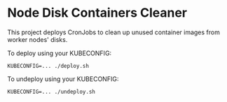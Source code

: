 # Node Disk Containers Cleaner

This project deploys CronJobs to clean up unused container images from worker nodes' disks.

To deploy using your KUBECONFIG:
```
KUBECONFIG=... ./deploy.sh
```

To undeploy using your KUBECONFIG:
```
KUBECONFIG=... ./undeploy.sh
```